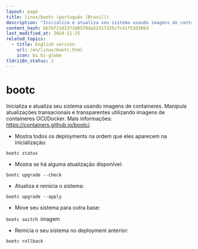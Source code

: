```yaml
---
layout: page
title: linux/bootc (português (Brasil))
description: "Inicializa e atualiza seu sistema usando imagens de containeres."
content_hash: bb7b723d2373d8578da52317325cfc41f53d386d
last_modified_at: 2024-11-25
related_topics:
  - title: English version
    url: /en/linux/bootc.html
    icon: bi bi-globe
tldri18n_status: 2
---
```

# bootc

Inicializa e atualiza seu sistema usando imagens de containeres.
Manipula atualizações transacionais e transparentes utilizando imagens de containeres OCI/Docker.
Mais informações: <https://containers.github.io/bootc/>.

- Mostra todos os deployments na ordem que eles aparecem na inicialização:

`bootc status`

- Mostra se há alguma atualização disponível:

`bootc upgrade --check`

- Atualiza e reinicia o sistema:

`bootc upgrade --apply`

- Move seu sistema para outra base:

`bootc switch `<span class="tldr-var badge badge-pill bg-dark-lm bg-white-dm text-white-lm text-dark-dm font-weight-bold">imagem</span>

- Reinicia o seu sistema no deployment anterior:

`bootc rollback`
